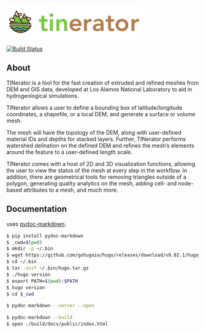![logo](docs/assets/images/logo_horizontal.png)

[![Build Status](https://github.com/daniellivingston/tinerator-core/actions/workflows/docker-image.yml/badge.svg)](https://github.com/daniellivingston/tinerator-core/actions/workflows/docker-image.yml)

## About

TINerator is a tool for the fast creation of extruded and refined meshes from
DEM and GIS data, developed at Los Alamos National Laboratory to aid in
hydrogeological simulations.

TINerator allows a user to define a bounding box of latitude/longitude
coordinates, a shapefile, or a local DEM, and generate a surface or volume mesh.

The mesh will have the topology of the DEM, along with user-defined material IDs
and depths for stacked layers. Further, TINerator performs watershed delination
on the defined DEM and refines the mesh’s elements around the feature to a
user-defined length scale.

TINerator comes with a host of 2D and 3D visualization functions, allowing the
user to view the status of the mesh at every step in the workflow.
In addition, there are geometrical tools for removing triangles outside of a
polygon, generating quality analytics on the mesh, adding cell- and
node-based attributes to a mesh, and much more.

## Documentation

uses [pydoc-markdown](https://pydoc-markdown.readthedocs.io/en/latest/).

```sh
$ pip install pydoc-markdown
$ _cwd=$(pwd)
$ mkdir -p ~/.bin
$ wget https://github.com/gohugoio/hugo/releases/download/v0.82.1/hugo_0.82.1_Linux-64bit.tar.gz -O ~/.bin/hugo.tar.gz
$ cd ~/.bin
$ tar -xvzf ~/.bin/hugo.tar.gz
$ ./hugo version
$ export PATH=$(pwd):$PATH
$ hugo version
$ cd $_cwd
```

```sh
$ pydoc-markdown --server --open
```

```sh
$ pydoc-markdown --build
$ open ./build/docs/public/index.html
```